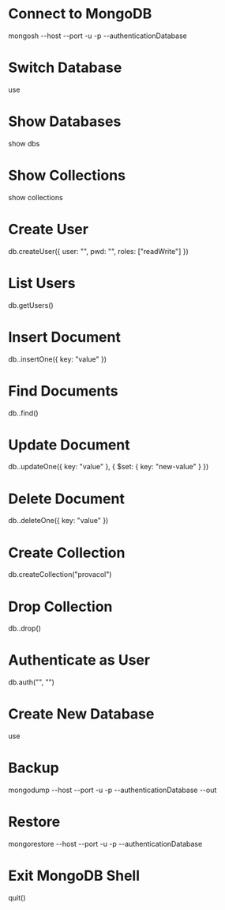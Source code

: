 # Connect to MongoDB
mongosh --host <hostname> --port <port> -u <username> -p <password> --authenticationDatabase <authDB>

# Switch Database
use <database>

# Show Databases
show dbs

# Show Collections
show collections

# Create User
db.createUser({
  user: "<username>",
  pwd: "<password>",
  roles: ["readWrite"]
})

# List Users
db.getUsers()

# Insert Document
db.<collection>.insertOne({ key: "value" })

# Find Documents
db.<collection>.find()

# Update Document
db.<collection>.updateOne({ key: "value" }, { $set: { key: "new-value" } })

# Delete Document
db.<collection>.deleteOne({ key: "value" })

# Create Collection
db.createCollection("provacol")

# Drop Collection
db.<collection>.drop()

# Authenticate as User
db.auth("<username>", "<password>")

# Create New Database
use <newDatabase>

# Backup
mongodump --host <hostname> --port <port> -u <username> -p <password> --authenticationDatabase <authDB> --out <backupDir>

# Restore
mongorestore --host <hostname> --port <port> -u <username> -p <password> --authenticationDatabase <authDB> <backupDir>

# Exit MongoDB Shell
quit()
